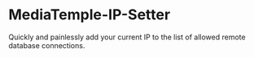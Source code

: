 MediaTemple-IP-Setter
=====================

Quickly and painlessly add your current IP to the list of allowed remote database connections.